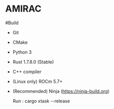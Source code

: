 # AMIRAC  

#Build  
* Git
* CMake
* Python 3
* Rust 1.7.8.0 (Stable)
* C++ compiler
* (Linux only) ROCm 5.7+
* (Recommended) Ninja (https://ninja-build.org)

    Run : cargo xtask --release
  
